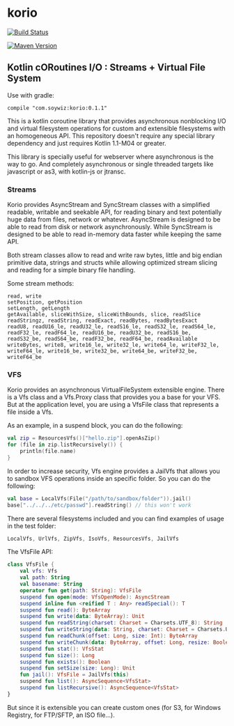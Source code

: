 # korio

[![Build Status](https://travis-ci.org/soywiz/korio.svg?branch=master)](https://travis-ci.org/soywiz/korio)

[![Maven Version](https://img.shields.io/github/tag/soywiz/korio.svg?style=flat&label=maven)](http://search.maven.org/#search%7Cga%7C1%7Ca%3A%22korio%22)

## Kotlin cORoutines I/O : Streams + Virtual File System

Use with gradle:

```
compile "com.soywiz:korio:0.1.1"
```

This is a kotlin coroutine library that provides asynchronous nonblocking I/O and virtual filesystem operations
for custom and extensible filesystems with an homogeneous API. This repository doesn't require any special library
dependency and just requires Kotlin 1.1-M04 or greater.

This library is specially useful for webserver where asynchronous is the way to go. And completely asynchronous or
single threaded targets like javascript or as3, with kotlin-js or jtransc.

### Streams

Korio provides AsyncStream and SyncStream classes with a simplified readable, writable and seekable API,
for reading binary and text potentially huge data from files, network or whatever.
AsyncStream is designed to be able to read from disk or network asynchronously.
While SyncStream is designed to be able to read in-memory data faster while keeping the same API.

Both stream classes allow to read and write raw bytes, little and big endian primitive data, strings and structs while
allowing optimized stream slicing and reading for a simple binary file handling.

Some stream methods:
```
read, write
setPosition, getPosition
setLength, getLength
getAvailable, sliceWithSize, sliceWithBounds, slice, readSlice
readStringz, readString, readExact, readBytes, readBytesExact
readU8, readU16_le, readU32_le, readS16_le, readS32_le, readS64_le, readF32_le, readF64_le, readU16_be, readU32_be, readS16_be, readS32_be, readS64_be, readF32_be, readF64_be, readAvailable
writeBytes, write8, write16_le, write32_le, write64_le, writeF32_le, writeF64_le, write16_be, write32_be, write64_be, writeF32_be, writeF64_be
```

### VFS

Korio provides an asynchronous VirtualFileSystem extensible engine.
There is a Vfs class and a Vfs.Proxy class that provides you a base for your VFS. But at the application level, you
are using a VfsFile class that represents a file inside a Vfs.

As an example, in a suspend block, you can do the following:

```kotlin
val zip = ResourcesVfs()["hello.zip"].openAsZip()
for (file in zip.listRecursively()) {
    println(file.name)
}
```

In order to increase security, Vfs engine provides a JailVfs that allows you to sandbox VFS operations inside an
specific folder. So you can do the following:

```kotlin
val base = LocalVfs(File("/path/to/sandbox/folder")).jail()
base["../../../etc/passwd"].readString() // this won't work
```

There are several filesystems included and you can find examples of usage in the test folder:

```kotlin
LocalVfs, UrlVfs, ZipVfs, IsoVfs, ResourcesVfs, JailVfs
```

The VfsFile API:

```kotlin
class VfsFile {
    val vfs: Vfs
    val path: String
    val basename: String
    operator fun get(path: String): VfsFile
    suspend fun open(mode: VfsOpenMode): AsyncStream
    suspend inline fun <reified T : Any> readSpecial(): T
    suspend fun read(): ByteArray
    suspend fun write(data: ByteArray): Unit
    suspend fun readString(charset: Charset = Charsets.UTF_8): String
    suspend fun writeString(data: String, charset: Charset = Charsets.UTF_8): Unit
    suspend fun readChunk(offset: Long, size: Int): ByteArray
    suspend fun writeChunk(data: ByteArray, offset: Long, resize: Boolean = false): Unit
    suspend fun stat(): VfsStat
    suspend fun size(): Long
    suspend fun exists(): Boolean
    suspend fun setSize(size: Long): Unit
    fun jail(): VfsFile = JailVfs(this)
    suspend fun list(): AsyncSequence<VfsStat>
    suspend fun listRecursive(): AsyncSequence<VfsStat>
}
```

But since it is extensible you can create custom ones (for S3, for Windows Registry, for FTP/SFTP, an ISO file...).
